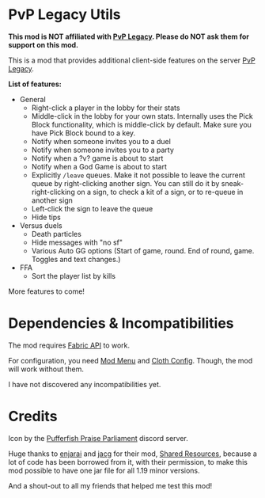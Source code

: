 # PvP Legacy Utils

**This mod is NOT affiliated with [PvP Legacy](https://pvplegacy.net). Please do NOT ask them for support on this mod.**

This is a mod that provides additional client-side features on the server [PvP Legacy](https://pvplegacy.net).

**List of features:**
- General
  - Right-click a player in the lobby for their stats
  - Middle-click in the lobby for your own stats. Internally uses the Pick Block functionality, which is middle-click by default. Make sure you have Pick Block bound to a key.
  - Notify when someone invites you to a duel
  - Notify when someone invites you to a party
  - Notify when a ?v? game is about to start
  - Notify when a God Game is about to start
  - Explicitly `/leave` queues. Make it not possible to leave the current queue by right-clicking another sign. You can still do it by sneak-right-clicking on a sign, to check a kit of a sign, or to re-queue in another sign
  - Left-click the sign to leave the queue
  - Hide tips
- Versus duels
  - Death particles
  - Hide messages with "no sf"
  - Various Auto GG options (Start of game, round. End of round, game. Toggles and text changes.)
- FFA
  - Sort the player list by kills

More features to come!

# Dependencies & Incompatibilities
The mod requires [Fabric API](https://modrinth.com/mod/fabric-api) to work.

For configuration, you need [Mod Menu](https://modrinth.com/mod/modmenu) and [Cloth Config](https://modrinth.com/mod/cloth-config). Though, the mod will work without them.

I have not discovered any incompatibilities yet.

# Credits

Icon by the [Pufferfish Praise Parliament](https://discord.gg/5AvEYbNpsd) discord server.

Huge thanks to [enjarai](https://github.com/enjarai) and [jacg](https://github.com/jacg311) for their mod, [Shared Resources](https://github.com/enjarai/shared-resources), because a lot of code has been borrowed from it, with their permission, to make this mod possible to have one jar file for all 1.19 minor versions.

And a shout-out to all my friends that helped me test this mod!
